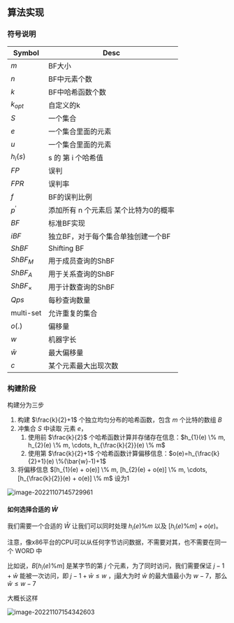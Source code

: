 

## 算法实现

### 符号说明

| Symbol     | Desc |
| ---------- | ---- |
| $m$        | BF大小 |
| $n$        | BF中元素个数 |
| $k$        | BF中哈希函数个数 |
| $k_{opt}$  | 自定义的k |
| $S$        | 一个集合 |
| $e$        | 一个集合里面的元素 |
| $u$        | 一个集合里面的元素 |
| $h_i(s)$   | s 的 第 i 个哈希值 |
| $FP$       | 误判 |
| $FPR$      | 误判率 |
| $f$        | BF的误判比例 |
| $p^\prime$ | 添加所有 n 个元素后 某个比特为0的概率 |
| $BF$       | 标准BF实现 |
| $iBF$      | 独立BF，对于每个集合单独创建一个BF |
| $ShBF$ | Shifting BF |
| $ShBF_M$ | 用于成员查询的ShBF |
| $ShBF_A$ | 用于关系查询的ShBF |
| $ShBF_\times$ | 用于计数查询的ShBF |
| $Qps$ | 每秒查询数量 |
| multi-set | 允许重复的集合 |
| $o(.)$ | 偏移量 |
| $w$ | 机器字长 |
| $\bar{w}$ | 最大偏移量 |
| $c$ | 某个元素最大出现次数 |



### 构建阶段

构建分为三步

1. 构建 $\frac{k}{2}+1$ 个独立均匀分布的哈希函数，包含 $m$ 个比特的数组 $B$
2. 冲集合 $S$ 中读取 元素 $e$，
   1. 使用前 $\frac{k}{2}$ 个哈希函数计算并存储存在信息：$h_{1}(e) \% m, h_{2}(e) \% m, \cdots, h_{\frac{k}{2}}(e) \% m$ 
   2. 使用第 $\frac{k}{2}+1$ 个哈希函数计算偏移信息：$o(e)=h_{\frac{k}{2}+1}(e) \%(\bar{w}-1)+1$ 
3. 将偏移信息 $[h_{1}(e) + o(e)] \% m, [h_{2}(e) + o(e)] \% m, \cdots, [h_{\frac{k}{2}}(e) + o(e)] \% m$ 设为1

![image-20221107145729961](https://pic-1257412153.cos.ap-nanjing.myqcloud.com/images/2022/11/07/image-20221107145729961-21fa0f.png)

#### 如何选择合适的 $\bar{W}$



我们需要一个合适的 $\bar{W}$ 让我们可以同时处理 $h_i(e)\%m$ 以及 $[h_i(e)\%m] +o(e)$。

注意，像x86平台的CPU可以从任何字节访问数据，不需要对其，也不需要在同一个 WORD 中

比如说，$B[h_i(e)\%m]$ 是某字节的第 $j$ 个元素，为了同时访问，我们需要保证 $j−1+\bar{w}$ 能被一次访问，即 $j-1+\bar{w} \leq w$ ，j最大为时 $\bar{w}$ 的最大值最小为 $w-7$，那么$\bar{w} \leq w-7$ 

大概长这样

![image-20221107154342603](https://pic-1257412153.cos.ap-nanjing.myqcloud.com/images/2022/11/07/image-20221107154342603-81df25.png)



